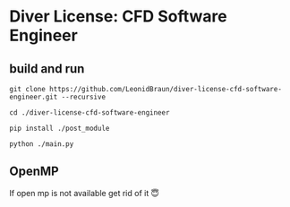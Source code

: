 # Diver License: CFD Software Engineer

## build and run

`git clone https://github.com/LeonidBraun/diver-license-cfd-software-engineer.git --recursive`

`cd ./diver-license-cfd-software-engineer`

`pip install ./post_module`

`python ./main.py`

## OpenMP
If open mp is not available get rid of it 😇
